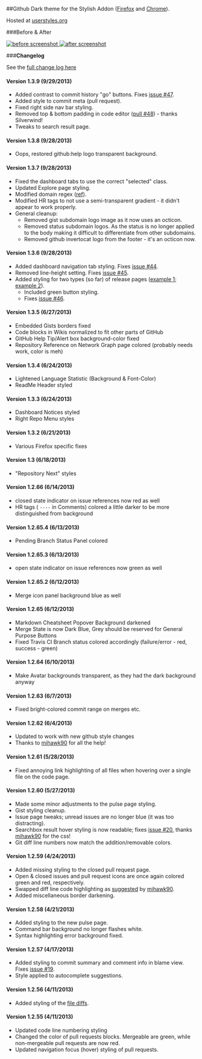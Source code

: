 ##Github Dark theme for the Stylish Addon ([Firefox](https://addons.mozilla.org/en-US/firefox/addon/2108/) and [Chrome](https://chrome.google.com/extensions/detail/fjnbnpbmkenffdnngjfgmeleoegfcffe)).

Hosted at [userstyles.org](http://userstyles.org/styles/37035)

###Before & After

 [ ![before screenshot](http://mottie.github.com/Github-Dark/images/before_th.jpg) ](http://mottie.github.com/Github-Dark/images/before.jpg)
 [ ![after screenshot](http://mottie.github.com/Github-Dark/images/after_th.jpg) ](http://mottie.github.com/Github-Dark/images/after.jpg)

###**Changelog**

See the [full change log here](https://github.com/Mottie/Github-Dark/wiki)

#### Version 1.3.9 (9/29/2013)

* Added contrast to commit history "go" buttons. Fixes [issue #47](https://github.com/Mottie/Github-Dark/issues/47).
* Added style to commit meta (pull request).
* Fixed right side nav bar styling.
* Removed top &amp; bottom padding in code editor ([pull #48](https://github.com/Mottie/Github-Dark/pull/48)) - thanks Silverwind!
* Tweaks to search result page.

#### Version 1.3.8 (9/28/2013)

* Oops, restored github:help logo transparent background.

#### Version 1.3.7 (9/28/2013)

* Fixed the dashboard tabs to use the correct "selected" class.
* Updated Explore page styling.
* Modified domain regex ([ref](http://forum.userstyles.org/discussion/36203)).
* Modified HR tags to not use a semi-transparent gradient - it didn't appear to work properly.
* General cleanup:
  * Removed gist subdomain logo image as it now uses an octicon.
  * Removed status subdomain logos. As the status is no longer applied to the body making it difficult to differentiate from other subdomains.
  * Removed github invertocat logo from the footer - it's an octicon now.

#### Version 1.3.6 (9/28/2013)

* Added dashboard navigation tab styling. Fixes [issue #44](https://github.com/Mottie/Github-Dark/issues/44).
* Removed line-height setting. Fixes [issue #45](https://github.com/Mottie/Github-Dark/issues/45).
* Added styling for two types (so far) of release pages ([example 1](https://github.com/lycus/exmake/releases); [example 2](https://github.com/Mottie/Github-Dark/releases)).
  * Included green button styling.
  * Fixes [issue #46](https://github.com/Mottie/Github-Dark/issues/46).

#### Version 1.3.5 (6/27/2013)

* Embedded Gists borders fixed
* Code blocks in Wikis normalized to fit other parts of GitHub
* GitHub Help Tip/Alert box background-color fixed
* Repository Reference on Network Graph page colored (probably needs work, color is meh)

#### Version 1.3.4 (6/24/2013)

* Lightened Language Statistic (Background & Font-Color)
* ReadMe Header styled

#### Version 1.3.3 (6/24/2013)

* Dashboard Notices styled
* Right Repo Menu styles

#### Version 1.3.2 (6/21/2013)

* Various Firefox specific fixes

#### Version 1.3 (6/18/2013)

* "Repository Next" styles

#### Version 1.2.66 (6/14/2013)

* closed state indicator on issue references now red as well
* HR tags ( ```----``` in Comments) colored a little darker to be more distinguished from background

#### Version 1.2.65.4 (6/13/2013)

* Pending Branch Status Panel colored

#### Version 1.2.65.3 (6/13/2013)

* open state indicator on issue references now green as well

#### Version 1.2.65.2 (6/12/2013)

* Merge icon panel background blue as well

#### Version 1.2.65 (6/12/2013)

* Markdown Cheatsheet Popover Background darkened
* Merge State is now Dark Blue, Grey should be reserved for General Purpose Buttons
* Fixed Travis CI Branch status colored accordingly (failure/error - red, success - green)

#### Version 1.2.64 (6/10/2013)

* Make Avatar backgrounds transparent, as they had the dark background anyway

#### Version 1.2.63 (6/7/2013)

* Fixed bright-colored commit range on merges etc.

#### Version 1.2.62 (6/4/2013)

* Updated to work with new github style changes
* Thanks to [mihawk90](https://github.com/mihawk90) for all the help!

#### Version 1.2.61 (5/28/2013)

* Fixed annoying link highlighting of all files when hovering over a single file on the code page.

#### Version 1.2.60 (5/27/2013)

* Made some minor adjustments to the pulse page styling.
* Gist styling cleanup.
* Issue page tweaks; unread issues are no longer blue (it was too distracting).
* Searchbox result hover styling is now readable; fixes [issue #20](https://github.com/Mottie/Github-Dark/issues/20), thanks [mihawk90](https://github.com/mihawk90) for the css!
* Git diff line numbers now match the addition/removable colors.

#### Version 1.2.59 (4/24/2013)

* Added missing styling to the closed pull request page.
* Open &amp; closed issues and pull request icons are once again colored green and red, respectively.
* Swapped diff line code highlighting as [suggested](https://github.com/Mottie/Github-Dark/commit/158a4104887db209a965ef379be8609acf43c705#commitcomment-3075610) by [mihawk90](https://github.com/mihawk90).
* Added miscellaneous border darkening.

#### Version 1.2.58 (4/21/2013)

* Added styling to the new pulse page.
* Command bar background no longer flashes white.
* Syntax highlighting error background fixed.

#### Version 1.2.57 (4/17/2013)

* Added styling to commit summary and comment info in blame view. Fixes [issue #19](https://github.com/Mottie/Github-Dark/issues/19).
* Style applied to autocomplete suggestions.

#### Version 1.2.56 (4/11/2013)

* Added styling of the [file diffs](https://github.com/Mottie/Github-Dark/commit/85e3342f61e916d72dd0ef5c7642fe35b0c59749).

#### Version 1.2.55 (4/11/2013)

* Updated code line numbering styling
* Changed the color of pull requests blocks. Mergeable are green, while non-mergeable pull requests are now red.
* Updated navigation focus (hover) styling of pull requests.
